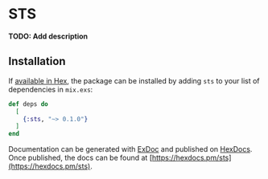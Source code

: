 # STS

**TODO: Add description**

## Installation

If [available in Hex](https://hex.pm/docs/publish), the package can be installed
by adding `sts` to your list of dependencies in `mix.exs`:

```elixir
def deps do
  [
    {:sts, "~> 0.1.0"}
  ]
end
```

Documentation can be generated with [ExDoc](https://github.com/elixir-lang/ex_doc)
and published on [HexDocs](https://hexdocs.pm). Once published, the docs can
be found at [https://hexdocs.pm/sts](https://hexdocs.pm/sts).
